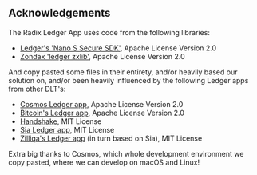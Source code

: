 Acknowledgements
----------------

The Radix Ledger App uses code from the following libraries:

* [Ledger's 'Nano S Secure SDK'](https://github.com/LedgerHQ/nanos-secure-sdk), Apache License Version 2.0
* [Zondax 'ledger zxlib']( https://github.com/Zondax/ledger-zxlib/), Apache License Version 2.0

And copy pasted some files in their entirety, and/or heavily based our solution on, and/or been heavily influenced by the following
Ledger apps from other DLT's:
* [Cosmos Ledger app](https://github.com/cosmos/ledger-cosmos/), Apache License Version 2.0
* [Bitcoin's Ledger app](https://github.com/LedgerHQ/ledger-app-btc), Apache License Version 2.0
* [Handshake](https://github.com/handshake-org/ledger-app-hns), MIT License
* [Sia Ledger app](https://github.com/LedgerHQ/ledger-app-sia/), MIT License
* [Zilliqa's Ledger app](https://github.com/LedgerHQ/ledger-app-zilliqa) (in turn based on Sia), MIT License

Extra big thanks to Cosmos, which whole development environment we copy pasted, where we can develop on macOS and Linux!